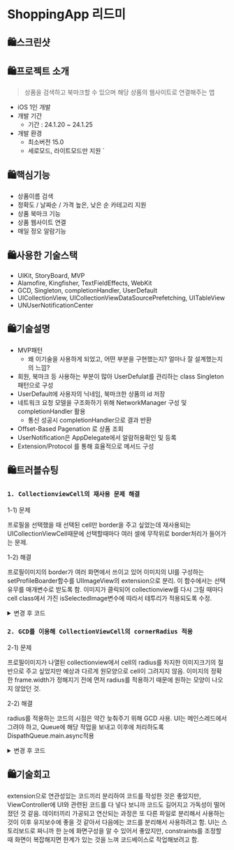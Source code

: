 # ShoppingApp 리드미

## 🛍️스크린샷



## 🛍️프로젝트 소개
> 상품을 검색하고 북마크할 수 있으며 해당 상품의 웹사이트로 연결해주는 앱
- iOS 1인 개발
- 개발 기간
    - 기간 : 24.1.20 ~ 24.1.25
- 개발 환경
    - 최소버전 15.0
    - 세로모드, 라이트모드만 지원
 `
## 🛍️핵심기능
- 상품이름 검색
- 정확도 / 날짜순 / 가격 높은, 낮은 순 카테고리 지원
- 상품 북마크 기능
- 상품 웹사이트 연결
- 매일 정오 알람기능

## 🛍️사용한 기술스택
- UIKit, StoryBoard, MVP
- Alamofire, Kingfisher, TextFieldEffects, WebKit
- GCD, Singleton, completionHandler, UserDefault
- UICollectionView, UICollectionViewDataSourcePrefetching, UITableView
- UNUserNotificationCenter

## 🛍️기술설명
- MVP패턴
  - 왜 이기술을 사용하게 되었고, 어떤 부분을 구현했는지? 얼마나 잘 설계했는지의 느낌?
- 회원, 북마크 등 사용하는 부분이 많아 UserDefulat를 관리하는 class Singleton패턴으로 구성
- UserDefault에 사용자의 닉네임, 북마크한 상품의 id 저장
- 네트워크 요청 모델을 구조화하기 위해 NetworkManager 구성 및 completionHandler 활용
    - 통신 성공시 completionHandler으로 결과 반환
- Offset-Based Pagenation 로 상품 조회 
- UserNotification은 AppDelegate에서 알람허용확인 및 등록
- Extension/Protocol 를 통해 효율적으로 메서드 구성
  
## 🛍️트러블슈팅
### `1. CollectionviewCell의 재사용 문제 해결 `

1-1) 문제

프로필을 선택했을 때 선택된 cell만 border을 주고 싶었는데 재사용되는 UICollectionViewCell때문에 선택할때마다 여러 셀에 무작위로 border처리가 들어가는 문제. 

1-2) 해결

프로필이미지의 border가 여러 화면에서 쓰이고 있어 이미지의 UI를 구성하는 setProfileBoarder함수를 UIImageView의 extension으로 분리.
이 함수에서는 선택유무를 매개변수로 받도록 함.
이미지가 클릭되어 collectionview를 다시 그릴 때마다 cell class에서 가진 isSelectedImage변수에 따라서 테투리가 적용되도록 수정.

<details>
<summary>변경 후 코드</summary>
<div markdown="1">
<img width="521" alt="스크린샷 2024-06-12 오후 4 20 04" src="https://github.com/nhyeonjeong/Shopping/assets/102401977/8e7f5444-7cd6-4603-8a7e-7809ef24e459">
<img width="911" alt="스크린샷 2024-06-12 오후 4 22 32" src="https://github.com/nhyeonjeong/Shopping/assets/102401977/d64eafef-72f3-4352-9949-ea6d66cd30c2">

</div>
</details>

### `2. GCD를 이용해 CollectionViewCell의 cornerRadius 적용`

2-1) 문제

프로필이미지가 나열된 collectionview에서 cell의 radius를 차지한 이미지크기의 절반으로 주고 싶었지만 예상과 다르게 원모양으로 cell이 그려지지 않음.
이미지의 정확한 frame.width가 정해지기 전에 먼저 radius를 적용하기 때문에 원하는 모양이 나오지 않았던 것.

2-2) 해결

radius를 적용하는 코드의 시점은 약간 늦춰주기 위해 GCD 사용. 
UI는 메인스레드에서 그려야 하고, Queue에 해당 작업을 보내고 이후에 처리하도록 DispathQueue.main.async적용

<details>
<summary>변경 후 코드</summary>
<div markdown="1">

<img width="391" alt="스크린샷 2024-06-13 오전 12 12 37" src="https://github.com/nhyeonjeong/Shopping/assets/102401977/14b6a349-bacd-4b83-af10-1f5edbc23165">

</div>
</details>


## 🛍️기술회고
extension으로 연관성있는 코드끼리 분리하여 코드를 작성한 것은 좋았지만, ViewController에 UI와 관련된 코드를 다 넣다 보니까 코드도 길어지고 가독성이 떨어졌던 것 같음.
데이터끼리 가공되고 연산되는 과정은 또 다른 파일로 분리해서 사용하는 것이 이후 유지보수에 좋을 것 같아서 다음에는 코드를 분리해서 사용하려고 함.
UI는 스토리보드로 짜니까 한 눈에 화면구성을 알 수 있어서 좋았지만, constraints를 조정할 때 화면이 복잡해지면 한계가 있는 것을 느껴 코드베이스로 작업해보려고 함.
